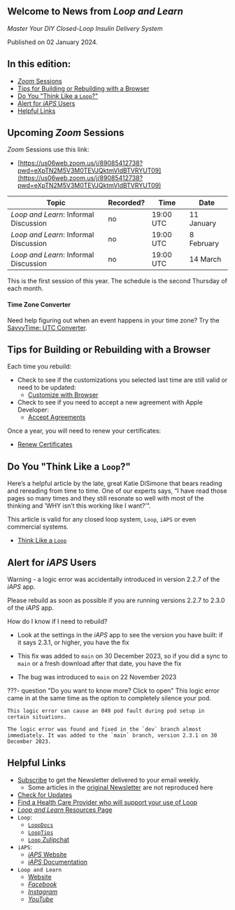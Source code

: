 ## Welcome to News from&nbsp;_<span translate="no">Loop and Learn</span>_

_Master Your DIY Closed-Loop Insulin Delivery System_

Published on 02 January 2024.

## In this edition:

* [*Zoom* Sessions](#upcoming-zoom-sessions)
* [Tips for Building or Rebuilding with a Browser](#tips-for-building-or-rebuilding-with-a-browser)
* [Do You "Think Like a `Loop`?"](#do-you-think-like-a-loop)
* [Alert for *iAPS* Users](#alert-for-iaps-main-users)
* [Helpful Links](#helpful-links)

## Upcoming *Zoom* Sessions

*Zoom* Sessions use this link:

* [https://us06web.zoom.us/j/89085412738?pwd=eXpTN2M5V3M0TEVJQktmVldBTVRYUT09](https://us06web.zoom.us/j/89085412738?pwd=eXpTN2M5V3M0TEVJQktmVldBTVRYUT09)

| Topic | Recorded? | Time | Date |
| - | - | - | - |
| _<span translate="no">Loop and Learn</span>_: Informal Discussion | no | 19:00 UTC | 11 January |
| _<span translate="no">Loop and Learn</span>_: Informal Discussion | no | 19:00 UTC | 8 February |
| _<span translate="no">Loop and Learn</span>_: Informal Discussion | no | 19:00 UTC | 14 March |

This is the first session of this year. The schedule is the second Thursday of each month.

#### Time Zone Converter

Need help figuring out when an event happens in your time zone? Try the [SavvyTime: UTC Converter](https://savvytime.com/converter/utc).

## Tips for Building or Rebuilding with a Browser

Each time you rebuild:

* Check to see if the customizations you selected last time are still valid or need to be updated:
    * [Customize with Browser](https://loopkit.github.io/loopdocs/gh-actions/custom-browser/)
* Check to see if you need to accept a new agreement with Apple Developer:
    * [Accept Agreements](https://loopkit.github.io/loopdocs/gh-actions/gh-update/#accept-agreements)

Once a year, you will need to renew your certificates:

* [Renew Certificates](https://loopkit.github.io/loopdocs/gh-actions/gh-update/#renew-certificate)

## Do You "Think Like a `Loop`?"

Here’s a helpful article by the late, great Katie DiSimone that bears reading and rereading from time to time. One of our experts says, “I have read those pages so many times and they still resonate so well with most of the thinking and ’WHY isn’t this working like I want?’". 

This article is valid for any closed loop system, `Loop`, `iAPS` or even commercial systems.

* [Think Like a `Loop`](https://loopkit.github.io/looptips/how-to/think-like-loop/)

## Alert for *iAPS* Users

Warning - a logic error was accidentally introduced in version 2.2.7 of the *iAPS* app.

Please rebuild as soon as possible if you are running versions 2.2.7 to  2.3.0 of the *iAPS* app.

How do I know if I need to rebuild?

* Look at the settings in the *iAPS* app to see the version you have built: if it says 2.3.1, or higher, you have the fix

* This fix was added to `main` on 30 December 2023, so if you did a sync to `main` or a fresh download after that date, you have the fix

* The bug was introduced to `main` on 22 November 2023

???- question "Do you want to know more? Click to open"
    This logic error came in at the same time as the option to completely silence your pod.

    This logic error can cause an 049 pod fault during pod setup in certain situations.

    The logic error was found and fixed in the `dev` branch almost immediately. It was added to the `main` branch, version 2.3.1 on 30 December 2023.

## Helpful Links

* [Subscribe](https://www.loopandlearn.org/newsletter-signup/) to get the Newsletter delivered to your email weekly.
    * Some articles in the [original Newsletter](https://www.loopandlearn.org/2022/10/19/loop-and-learn-newsletter/) are not reproduced here
* [Check for Updates](https://www.loopandlearn.org/version-updates/)
* [Find a Health Care Provider who will support your use of&nbsp;<span translate="no">Loop</span>](https://www.loopandlearn.org/hcp-recommendations/)
* [_<span translate="no">Loop and Learn</span>_&nbsp;Resources Page](https://www.loopandlearn.org/resources/)
* <code>Loop</code>:
    * [`LoopDocs`](https://loopkit.github.io/loopdocs/)
    * [`LoopTips`](https://loopkit.github.io/looptips/)
    * [`Loop` Zulipchat](https://loop.zulipchat.com/)
* <code>iAPS</code>:
    * [*iAPS* Website](https://www.iaps-app.org/)
    * [*iAPS* Documentation](https://iaps.readthedocs.io/en/main/)
* <code>Loop and Learn</code>
    * [Website](https://www.loopandlearn.org/)
    * [*Facebook*](https://www.facebook.com/groups/LOOPandLEARN)
    * [*Instagram*](https://www.instagram.com/loopandlearn/)
    * [*YouTube*](https://www.youtube.com/c/loopandlearn)
